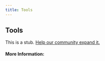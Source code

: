 ```yaml
---
title: Tools
---
```


## Tools

This is a stub. [Help our community expand it.](https://github.com/freeCodeCamp/guide-articles/tree/master/articles/Tools/index.md)

<!-- The article goes here, in GitHub-flavored Markdown. Feel free to add YouTube videos, images, and CodePen/JSBin embeds  -->

#### More Information:
<!-- Please add any articles you think might be helpful to read before writing the article -->


